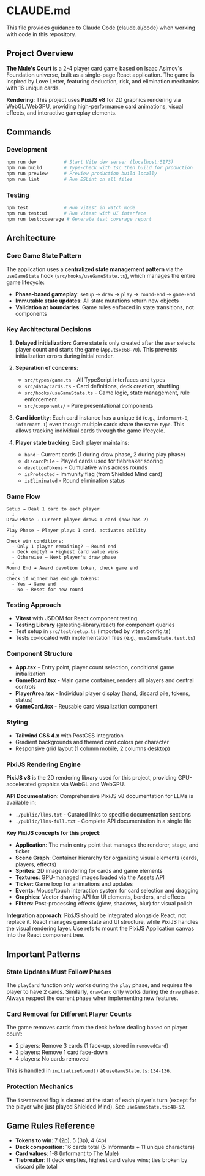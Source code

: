 # CLAUDE.md

This file provides guidance to Claude Code (claude.ai/code) when working with code in this repository.

## Project Overview

**The Mule's Court** is a 2-4 player card game based on Isaac Asimov's Foundation universe, built as a single-page React application. The game is inspired by Love Letter, featuring deduction, risk, and elimination mechanics with 16 unique cards.

**Rendering**: This project uses **PixiJS v8** for 2D graphics rendering via WebGL/WebGPU, providing high-performance card animations, visual effects, and interactive gameplay elements.

## Commands

### Development
```bash
npm run dev          # Start Vite dev server (localhost:5173)
npm run build        # Type-check with tsc then build for production
npm run preview      # Preview production build locally
npm run lint         # Run ESLint on all files
```

### Testing
```bash
npm test             # Run Vitest in watch mode
npm run test:ui      # Run Vitest with UI interface
npm run test:coverage # Generate test coverage report
```

## Architecture

### Core Game State Pattern

The application uses a **centralized state management pattern** via the `useGameState` hook (`src/hooks/useGameState.ts`), which manages the entire game lifecycle:

- **Phase-based gameplay**: `setup` → `draw` → `play` → `round-end` → `game-end`
- **Immutable state updates**: All state mutations return new objects
- **Validation at boundaries**: Game rules enforced in state transitions, not components

### Key Architectural Decisions

1. **Delayed initialization**: Game state is only created after the user selects player count and starts the game (`App.tsx:68-70`). This prevents initialization errors during initial render.

2. **Separation of concerns**:
   - `src/types/game.ts` - All TypeScript interfaces and types
   - `src/data/cards.ts` - Card definitions, deck creation, shuffling
   - `src/hooks/useGameState.ts` - Game logic, state management, rule enforcement
   - `src/components/` - Pure presentational components

3. **Card identity**: Each card instance has a unique `id` (e.g., `informant-0`, `informant-1`) even though multiple cards share the same `type`. This allows tracking individual cards through the game lifecycle.

4. **Player state tracking**: Each player maintains:
   - `hand` - Current cards (1 during draw phase, 2 during play phase)
   - `discardPile` - Played cards used for tiebreaker scoring
   - `devotionTokens` - Cumulative wins across rounds
   - `isProtected` - Immunity flag (from Shielded Mind card)
   - `isEliminated` - Round elimination status

### Game Flow

```
Setup → Deal 1 card to each player
  ↓
Draw Phase → Current player draws 1 card (now has 2)
  ↓
Play Phase → Player plays 1 card, activates ability
  ↓
Check win conditions:
  - Only 1 player remaining? → Round end
  - Deck empty? → Highest card value wins
  - Otherwise → Next player's draw phase
  ↓
Round End → Award devotion token, check game end
  ↓
Check if winner has enough tokens:
  - Yes → Game end
  - No → Reset for new round
```

### Testing Approach

- **Vitest** with JSDOM for React component testing
- **Testing Library** (@testing-library/react) for component queries
- Test setup in `src/test/setup.ts` (imported by vitest.config.ts)
- Tests co-located with implementation files (e.g., `useGameState.test.ts`)

### Component Structure

- **App.tsx** - Entry point, player count selection, conditional game initialization
- **GameBoard.tsx** - Main game container, renders all players and central controls
- **PlayerArea.tsx** - Individual player display (hand, discard pile, tokens, status)
- **GameCard.tsx** - Reusable card visualization component

### Styling

- **Tailwind CSS 4.x** with PostCSS integration
- Gradient backgrounds and themed card colors per character
- Responsive grid layout (1 column mobile, 2 columns desktop)

### PixiJS Rendering Engine

**PixiJS v8** is the 2D rendering library used for this project, providing GPU-accelerated graphics via WebGL and WebGPU.

**API Documentation**: Comprehensive PixiJS v8 documentation for LLMs is available in:
- `./public/llms.txt` - Curated links to specific documentation sections
- `./public/llms-full.txt` - Complete API documentation in a single file

**Key PixiJS concepts for this project**:
- **Application**: The main entry point that manages the renderer, stage, and ticker
- **Scene Graph**: Container hierarchy for organizing visual elements (cards, players, effects)
- **Sprites**: 2D image rendering for cards and game elements
- **Textures**: GPU-managed images loaded via the Assets API
- **Ticker**: Game loop for animations and updates
- **Events**: Mouse/touch interaction system for card selection and dragging
- **Graphics**: Vector drawing API for UI elements, borders, and effects
- **Filters**: Post-processing effects (glow, shadows, blur) for visual polish

**Integration approach**: PixiJS should be integrated alongside React, not replace it. React manages game state and UI structure, while PixiJS handles the visual rendering layer. Use refs to mount the PixiJS Application canvas into the React component tree.

## Important Patterns

### State Updates Must Follow Phases

The `playCard` function only works during the `play` phase, and requires the player to have 2 cards. Similarly, `drawCard` only works during the `draw` phase. Always respect the current phase when implementing new features.

### Card Removal for Different Player Counts

The game removes cards from the deck before dealing based on player count:
- 2 players: Remove 3 cards (1 face-up, stored in `removedCard`)
- 3 players: Remove 1 card face-down
- 4 players: No cards removed

This is handled in `initializeRound()` at `useGameState.ts:134-136`.

### Protection Mechanics

The `isProtected` flag is cleared at the start of each player's turn (except for the player who just played Shielded Mind). See `useGameState.ts:48-52`.

## Game Rules Reference

- **Tokens to win**: 7 (2p), 5 (3p), 4 (4p)
- **Deck composition**: 16 cards total (5 Informants + 11 unique characters)
- **Card values**: 1-8 (Informant to The Mule)
- **Tiebreaker**: If deck empties, highest card value wins; ties broken by discard pile total

